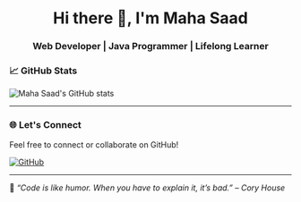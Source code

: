 <h1 align="center">Hi there 👋, I'm Maha Saad</h1>
<h3 align="center">Web Developer | Java Programmer | Lifelong Learner</h3>





### 📈 GitHub Stats

![Maha Saad's GitHub stats](https://github-readme-stats.vercel.app/api?username=MahaSaad12&show_icons=true&theme=dracula)

---

### 🌐 Let's Connect

Feel free to connect or collaborate on GitHub!

[![GitHub](https://img.shields.io/badge/GitHub-MahaSaad12-181717?style=flat&logo=github)](https://github.com/MahaSaad12)

---

📌 _“Code is like humor. When you have to explain it, it’s bad.” – Cory House_
